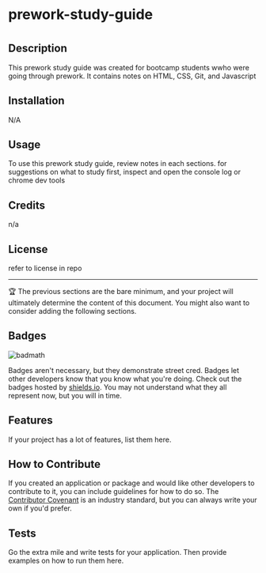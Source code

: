 # prework-study-guide
 
# <Prework Study Guide Webpage>

## Description

This prework study guide was created for bootcamp students wwho were going through prework. It contains notes on HTML, CSS, Git, and Javascript


## Installation
N/A

## Usage

To use this prework study guide, review notes in each sections. for suggestions on what to study first, inspect and open the console log or chrome dev tools 
## Credits

n/a
## License
refer to license in repo

---

🏆 The previous sections are the bare minimum, and your project will ultimately determine the content of this document. You might also want to consider adding the following sections.

## Badges

![badmath](https://img.shields.io/github/languages/top/nielsenjared/badmath)

Badges aren't necessary, but they demonstrate street cred. Badges let other developers know that you know what you're doing. Check out the badges hosted by [shields.io](https://shields.io/). You may not understand what they all represent now, but you will in time.

## Features

If your project has a lot of features, list them here.

## How to Contribute

If you created an application or package and would like other developers to contribute to it, you can include guidelines for how to do so. The [Contributor Covenant](https://www.contributor-covenant.org/) is an industry standard, but you can always write your own if you'd prefer.

## Tests

Go the extra mile and write tests for your application. Then provide examples on how to run them here.